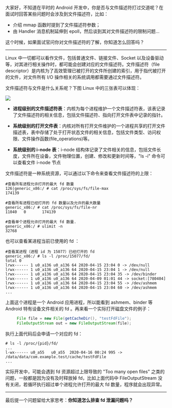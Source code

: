 大家好，不知道在平时的 Android 开发中，你是否与文件描述符打过交道呢？在面试时回答某些问题时会涉及到文件描述符，比如：

- 介绍 mmap 函数时提到了文件描述符参数；
- 由 Handler 消息机制延伸到 epoll，然后谈到其对文件描述符的限制问题...

这个时候，如果面试官问你对文件描述符的了解，你知道怎么回答吗？

--- 

Linux 中一切都可以看作文件，包括普通文件、链接文件、Socket 以及设备驱动等，对其进行相关操作时，都可能会创建对应的文件描述符。文件描述符（file descriptor）是内核为了高效管理已被打开的文件所创建的索引，用于指代被打开的文件，对文件所有 I/O 操作相关的系统调用都需要通过文件描述符。

文件描述符与文件是什么关系呢？下图 Linux 中的三张表可以体现： 

![](../img/fd.png)

- **进程级别的文件描述符表**：内核为每个进程维护一个文件描述符表，该表记录了文件描述符的相关信息，包括文件描述符、指向打开文件表中记录的指针。

- **系统级别的打开文件表**：内核对所有打开文件维护的一个进程共享的打开文件描述表，表中存储了处于打开状态文件的相关信息，包括文件类型、访问权限、文件操作函数(file_operations)等。

- **系统级别的 i-node 表**：i-node 结构体记录了文件相关的信息，包括文件长度，文件所在设备，文件物理位置，创建、修改和更新时间等，"ls -i" 命令可以查看文件 i-node 节点

文件描述符是一种系统资源，可以通过以下命令来查看文件描述符的上限：
```shell script
#查看所有进程允许打开的最大 fd 数量
126|generic_x86:/ # cat /proc/sys/fs/file-max
174139

#查看所有进程已经打开的 fd 数量以及允许的最大数量
generic_x86:/ # cat /proc/sys/fs/file-nr
11040   0       174139

#查看单个进程允许打开的最大 fd 数量.
generic_x86:/ # ulimit -n
32768
```
也可以查看某进程当前已使用的 fd ：
```shell script
#查看某进程（进程 id 为 15077）已经打开的 fd
generic_x86:/ # ls -l /proc/15077/fd/
total 0
lrwx------ 1 u0_a136 u0_a136 64 2020-04-15 23:04 0 -> /dev/null
lrwx------ 1 u0_a136 u0_a136 64 2020-04-15 23:04 1 -> /dev/null
lrwx------ 1 u0_a136 u0_a136 64 2020-04-15 23:04 35 -> /dev/binder
lrwx------ 1 u0_a136 u0_a136 64 2020-04-09 01:01 44 -> socket:[780404]
lrwx------ 1 u0_a136 u0_a136 64 2020-04-15 23:04 55 -> /dev/ashmem
lrwx------ 1 u0_a136 u0_a136 64 2020-04-15 23:04 60 -> /dev/ashmem
...
```

上面这个进程是一个 Android 应用进程，所以能看到 ashmem、binder 等 Android 特有设备文件相关的 fd 。再来看一个实际打开磁盘文件的例子：
```java
     File file = new File(getCacheDir(), "testFdFile");
     FileOutputStream out = new FileOutputStream(file);
```

执行上面代码后会申请一个对应的 fd：
```shell script
# ls -l /proc/{pid}/fd/
...
l-wx------ u0_a55   u0_a55  2020-04-16 00:24 995 -> /data/data/com.example.test/cache/testFdFile
...
```

实际开发中，可能会遇到 fd 资源超过上限导致的 "Too many open files" 之类的问题，一般都是因为没有及时释放掉 fd，比如上面代码中 FileOutputStream 没有关闭，若循环执行超过单个进程允许打开的最大 fd 数量，程序就会出现异常。

--- 

最后提一个问题留给大家思考：**你知道怎么排查 fd 泄漏问题吗？**